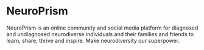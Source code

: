 # NeuroPrism
NeuroPrism is an online community and social media platform for diagnosed and undiagnosed neurodiverse individuals and their families and friends to learn, share, thrive and inspire. Make neurodiversity our superpower.
